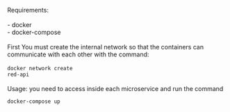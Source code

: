
Requirements:<br><br>- docker <br>- docker-compose<br><br>
First You must create the internal network so that the containers can communicate with each other with the command:<br><br>
<code>docker network create red-api</code><br><br>
Usage: you need to access inside each microservice and run the command<br>

<code>docker-compose up</code>
